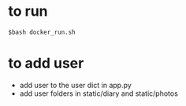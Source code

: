 # to run
```
$bash docker_run.sh
``` 

# to add user
- add user to the user dict in app.py
- add user folders in static/diary and static/photos
